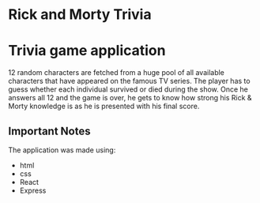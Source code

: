 # Rick and Morty Trivia


# Trivia game application

12 random characters are fetched from a huge pool of all available characters that have appeared on the famous TV series.
The player has to guess whether each individual survived or died during the show.
Once he answers all 12 and the game is over, he gets to know how strong his Rick & Morty knowledge is as he is presented with his final score.


## Important Notes

The application was made using:
- html
- css
- React
- Express
